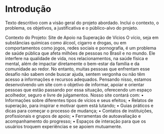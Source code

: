 # Introdução

Texto descritivo com a visão geral do projeto abordado. Inclui o contexto, o problema, os objetivos, a justificativa e o público-alvo do projeto.

Contexto do Projeto: Site de Apoio na Superação de Vícios O vício, seja em substâncias químicas como álcool, cigarro e drogas, ou em comportamentos como jogos, redes sociais e pornografia, é um problema de saúde pública que afeta milhões de pessoas no Brasil e no mundo. Ele interfere na qualidade de vida, nos relacionamentos, na saúde física e mental, além de impactar diretamente o bem-estar da família e da comunidade ao redor. No entanto, muitas pessoas que enfrentam esse desafio não sabem onde buscar ajuda, sentem vergonha ou não têm acesso a informações e recursos adequados. Pensando nisso, estamos desenvolvendo um site com o objetivo de informar, apoiar e orientar pessoas que estão passando por essa situação, oferecendo um espaço acolhedor, seguro e livre de julgamentos. 
Nosso site contará com: 
• Informações sobre diferentes tipos de vícios e seus efeitos; 
• Relatos de superação, para inspirar e motivar quem está lutando; 
• Guias práticos e dicas para começar o processo de mudança; 
• Contatos de instituições, profissionais e grupos de apoio; 
• Ferramentas de autoavaliação e acompanhamento do progresso; 
• Espaços de interação para que os usuários troquem experiências e se apoiem mutuamente. 

